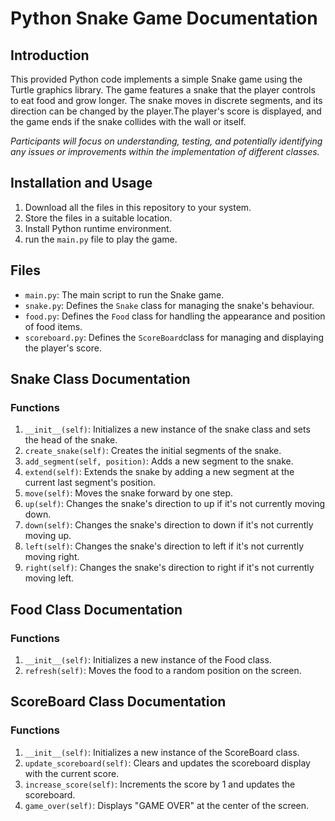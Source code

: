 # Python Snake Game Documentation 

## Introduction 
This provided Python code implements a simple Snake game using the Turtle graphics library. The game features a snake that the player controls to eat food and grow longer. The snake moves in discrete segments, and its direction can be changed by the player.The player's score is displayed, and the game ends if the snake collides with the wall or itself.

*Participants will focus on understanding, testing, and potentially identifying any issues or improvements within the implementation of different classes.*

## Installation and Usage
1. Download all the files in this repository to your system.
2. Store the files in a suitable location. 
3. Install Python runtime environment. 
4. run the `main.py` file to play the game.

## Files
- `main.py`: The main script to run the Snake game.
- `snake.py`: Defines the `Snake` class for managing the snake's behaviour. 
- `food.py`: Defines the `Food` class for handling the appearance and position of food items. 
- `scoreboard.py`: Defines the `ScoreBoard`class for managing and displaying the player's score.

## Snake Class Documentation 
### Functions 
1. `__init__(self)`: Initializes a new instance of the snake class and sets the head of the snake.
2. `create_snake(self)`: Creates the initial segments of the snake.
3. `add_segment(self, position)`: Adds a new segment to the snake.
4. `extend(self)`: Extends the snake by adding a new segment at the current last segment's position. 
5. `move(self)`: Moves the snake forward by one step. 
6. `up(self)`: Changes the snake's direction to up if it's not currently moving down. 
7. `down(self)`: Changes the snake's direction to down if it's not currently moving up.
8. `left(self)`: Changes the snake's direction to left if it's not currently moving right.
9. `right(self)`: Changes the snake's direction to right if it's not currently moving left.

## Food Class Documentation
### Functions
1. `__init__(self)`: Initializes a new instance of the Food class.
2. `refresh(self)`: Moves the food to a random position on the screen.

## ScoreBoard Class Documentation
### Functions 
1. `__init__(self)`: Initializes a new instance of the ScoreBoard class.
2. `update_scoreboard(self)`: Clears and updates the scoreboard display with the current score.
3. `increase_score(self)`: Increments the score by 1 and updates the scoreboard.
4. `game_over(self)`: Displays "GAME OVER" at the center of the screen.

